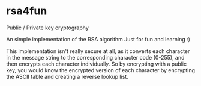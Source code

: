 rsa4fun
==========

Public / Private key cryptography

An simple implementation of the RSA algorithm
Just for fun and learning :)

This implementation isn't really secure at all,
as it converts each character in the message string
to the corresponding character code (0-255),
and then encrypts each character individually.
So by encrypting with a public key, you would know
the encrypted version of each character by encrypting
the ASCII table and creating a reverse lookup list.